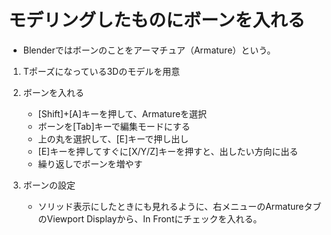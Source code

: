 # モデリングしたものにボーンを入れる
- Blenderではボーンのことをアーマチュア（Armature）という。


1. Tポーズになっている3Dのモデルを用意
1. ボーンを入れる
    - [Shift]+[A]キーを押して、Armatureを選択
    - ボーンを[Tab]キーで編集モードにする
    - 上の丸を選択して、[E]キーで押し出し
    - [E]キーを押してすぐに[X/Y/Z]キーを押すと、出したい方向に出る
    - 繰り返しでボーンを増やす


1. ボーンの設定
    - ソリッド表示にしたときにも見れるように、右メニューのArmatureタブのViewport Displayから、In Frontにチェックを入れる。
